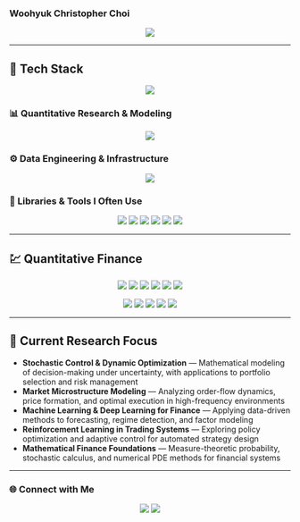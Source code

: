 ### Woohyuk Christopher Choi

<div align="center">
  <img src="https://capsule-render.vercel.app/api?type=waving&color=gradient&height=200&section=header&text=Welcome%20to%20My%20GitHub!&fontSize=40&fontAlignY=35&desc=Quant%20Researcher%20%7C%20Financial%20Engineering%20&descAlignY=55&descAlign=50" />
</div>

---

## 🧠 Tech Stack

<p align="center">
  <img src="https://skillicons.dev/icons?i=python,cpp,c,julia,git,github,postgres,vscode,pycharm,latex&theme=dark" />
</p>

### 📊 Quantitative Research & Modeling
<p align="center">
  <img src="https://skillicons.dev/icons?i=pytorch,tensorflow,sklearn,numpy,scipy,matplotlib,plotly&theme=dark" />
</p>

### ⚙️ Data Engineering & Infrastructure
<p align="center">
  <img src="https://skillicons.dev/icons?i=fastapi,sqlite,linux,bash,aws,docker&theme=dark" />
</p>

### 🧩 Libraries & Tools I Often Use
<p align="center">
  <img src="https://img.shields.io/badge/Polars-0093DD?style=for-the-badge&logo=polars&logoColor=white" />
  <img src="https://img.shields.io/badge/Numba-00A3E0?style=for-the-badge&logo=numba&logoColor=white" />
  <img src="https://img.shields.io/badge/CVXPy-007ACC?style=for-the-badge&logo=python&logoColor=white" />
  <img src="https://img.shields.io/badge/Backtrader-2D2D2D?style=for-the-badge&logo=python&logoColor=white" />
  <img src="https://img.shields.io/badge/Statsmodels-333333?style=for-the-badge&logo=python&logoColor=white" />
  <img src="https://img.shields.io/badge/ccxt-20232A?style=for-the-badge&logo=bitcoin&logoColor=F7931A" />
</p>

---

## 💹 Quantitative Finance

<p align="center">
  <img src="https://img.shields.io/badge/Stochastic Control-0A66C2?style=for-the-badge&logo=python&logoColor=white" />
  <img src="https://img.shields.io/badge/HJB PDEs-1A73E8?style=for-the-badge&logo=mathworks&logoColor=white" />
  <img src="https://img.shields.io/badge/Portfolio Optimization-007ACC?style=for-the-badge&logo=python&logoColor=white" />
  <img src="https://img.shields.io/badge/Risk Modeling-00599C?style=for-the-badge&logo=anaconda&logoColor=white" />
  <img src="https://img.shields.io/badge/Volatility Forecasting-34A853?style=for-the-badge&logo=google-analytics&logoColor=white" />
  <img src="https://img.shields.io/badge/Market Microstructure-8E44AD?style=for-the-badge&logo=chartdotjs&logoColor=white" />
</p>

<p align="center">
  <img src="https://img.shields.io/badge/Time Series-FF9900?style=flat-square&logo=clockify&logoColor=white" />
  <img src="https://img.shields.io/badge/GARCH / EWMA / ARIMA-007ACC?style=flat-square&logo=python&logoColor=white" />
  <img src="https://img.shields.io/badge/Monte Carlo Simulation-5C2D91?style=flat-square&logo=python&logoColor=white" />
  <img src="https://img.shields.io/badge/Statistical Arbitrage-111827?style=flat-square&logo=python&logoColor=white" />
  <img src="https://img.shields.io/badge/Kalman Filter-1E90FF?style=flat-square&logo=python&logoColor=white" />
</p>

---

## 🔬 Current Research Focus

- **Stochastic Control & Dynamic Optimization** — Mathematical modeling of decision-making under uncertainty, with applications to portfolio selection and risk management  
- **Market Microstructure Modeling** — Analyzing order-flow dynamics, price formation, and optimal execution in high-frequency environments  
- **Machine Learning & Deep Learning for Finance** — Applying data-driven methods to forecasting, regime detection, and factor modeling  
- **Reinforcement Learning in Trading Systems** — Exploring policy optimization and adaptive control for automated strategy design  
- **Mathematical Finance Foundations** — Measure-theoretic probability, stochastic calculus, and numerical PDE methods for financial systems


---

### 🌐 Connect with Me
<p align="center">
  <a href="https://www.linkedin.com/in/woohyuk-choi-55a95a24a/"><img src="https://img.shields.io/badge/LinkedIn-0077B5?style=flat-square&logo=Linkedin&logoColor=white"/></a>
  <a href="mailto:asaf0121@postech.ac.kr"><img src="https://img.shields.io/badge/Email-D14836?style=flat-square&logo=Gmail&logoColor=white"/></a>
</p>
